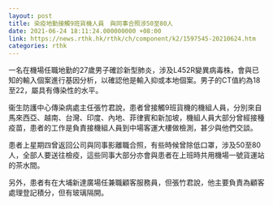 ```yaml
---
layout: post
title: 染疫地勤接觸9班貨機人員　與同事合照涉50至80人
date: 2021-06-24 18:11:24.000000000 +08:00
link: https://news.rthk.hk/rthk/ch/component/k2/1597545-20210624.htm
categories: rthk
---
```


一名在機場任職地勤的27歲男子確診新型肺炎，涉及L452R變異病毒株，會與已知的輸入個案進行基因分析，以確認他是輸入抑或本地個案。男子的CT值約為18至22，屬具有傳染性的水平。

衞生防護中心傳染病處主任張竹君說，患者曾接觸9班貨機的機組人員，分別來自馬來西亞、越南、台灣、印度、內地、菲律賓和新加坡，機組人員大部分曾經接種疫苗，患者的工作是負責接機組人員到中場客運大樓做檢測，甚少與他們交談。

患者上星期四曾返回公司與同事影離職合照，有些時候曾除低口罩，涉及50至80人，全部人要送往檢疫，這些同事大部分亦會與患者在上班時共用機場一號貨運站的茶水間。

另外，患者有在大埔新達廣場任兼職顧客服務員，但張竹君說，他主要負責為顧客處理登記積分，但有玻璃隔開。
